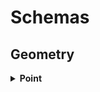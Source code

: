 # Schemas

## Geometry

<details>
<summary><strong>Point</strong></summary>

Briefly describe the purpose and functionality of the class.

## Attributes

| name | type | description |
| - | - | - |
| `x` | float |  |
| `y` | float |  |

## Methods

### `__init__`

Initialize the class instance.

**Parameters:**
- `self` (*MyClass*): The instance of the class.
- `param1` (*type*): Description of the first parameter.
- `param2` (*type*): Description of the second parameter.
- ...

| name | type | description |
| - | - | - |
| `x` | float |  |
| `y` | float |  |

**Returns:**
None.

**Example Usage:**

```python
# Creating an instance of MyClass
my_instance = MyClass(param1=value1, param2=value2)
```

### `resize`

**Description:**
Initialize the class instance.

**Parameters:**
| name | type | description |
| - | - | - |
| og_img_h | `int` |  |
| og_img_w | `int` |  |
| new_img_h | `int` |  |
| new_img_w | `int` |  |

**Returns:**
None.

**Example Usage:**

```python
# Creating an instance of MyClass
my_instance = MyClass(param1=value1, param2=value2)
```

</details>